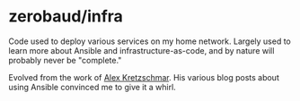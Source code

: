 # zerobaud/infra

Code used to deploy various services on my home network.
Largely used to learn more about Ansible and infrastructure-as-code,
and by nature will probably never be "complete."

Evolved from the work of [Alex Kretzschmar](https://github.com/ironicbadger).
His various blog posts about using Ansible convinced me to give it a whirl.


